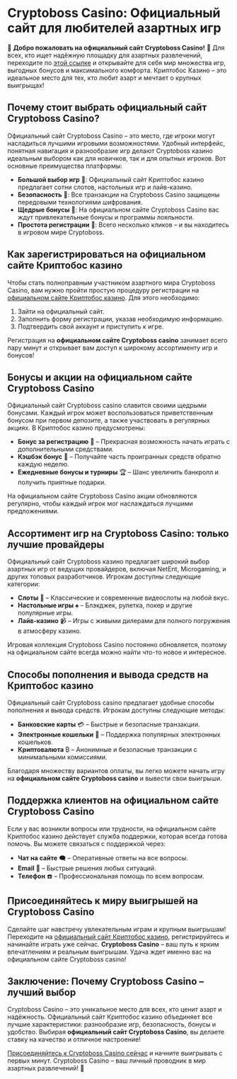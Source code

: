 # Cryptoboss Casino: Официальный сайт для любителей азартных игр

🎲 **Добро пожаловать на официальный сайт Cryptoboss Casino!** 🎲 Для всех, кто ищет надёжную площадку для азартных развлечений, переходите по [этой ссылке](https://cryptobossc.online/d847bcfa9) и открывайте для себя мир множества игр, выгодных бонусов и максимального комфорта. Криптобос Казино – это идеальное место для тех, кто любит азарт и мечтает о крупных выигрыщах!

## Почему стоит выбрать официальный сайт Cryptoboss Casino?

Официальный сайт Cryptoboss Casino – это место, где игроки могут насладиться лучшими игровыми возможностями. Удобный интерфейс, понятная навигация и разнообразие игр делают Cryptoboss казино идеальным выбором как для новичков, так и для опытных игроков. Вот основные преимущества платформы:

- **Большой выбор игр** 🎰: Официальный сайт Криптобос казино предлагает сотни слотов, настольных игр и лайв-казино.
- **Безопасность** 🔐: Все транзакции на Cryptoboss Casino защищены передовыми технологиями шифрования.
- **Щедрые бонусы** 🎁: На официальном сайте Cryptoboss Casino вас ждут привлекательные бонусы и программы лояльности.
- **Простота регистрации** 📝: Всего несколько кликов – и вы находитесь в игровом мире Cryptoboss.

## Как зарегистрироваться на официальном сайте Криптобос казино

Чтобы стать полноправным участником азартного мира Cryptoboss Casino, вам нужно пройти простую процедуру регистрации на [официальном сайте Криптобос казино](https://cryptobossc.online/d847bcfa9). Для этого необходимо:

1. Зайти на официальный сайт.
2. Заполнить форму регистрации, указав необходимую информацию.
3. Подтвердить свой аккаунт и приступить к игре.

Регистрация на **официальном сайте Cryptoboss casino** занимает всего пару минут и открывает вам доступ к широкому ассортименту игр и бонусов!

## Бонусы и акции на официальном сайте Cryptoboss Casino

Официальный сайт Cryptoboss casino славится своими щедрыми бонусами. Каждый игрок может воспользоваться приветственным бонусом при первом депозите, а также участвовать в регулярных акциях. В Криптобос казино предусмотрены:

- **Бонус за регистрацию** 🎉 – Прекрасная возможность начать играть с дополнительными средствами.
- **Кэшбэк бонус** 💸 – Получайте часть проигранных средств обратно каждую неделю.
- **Ежедневные бонусы и турниры** 🏆 – Шанс увеличить банкролл и получить приятные подарки.

На официальном сайте Cryptoboss Casino акции обновляются регулярно, чтобы каждый игрок мог наслаждаться лучшими предложениями.

## Ассортимент игр на Cryptoboss Casino: только лучшие провайдеры

Официальный сайт Cryptoboss казино предлагает широкий выбор азартных игр от ведущих провайдеров, включая NetEnt, Microgaming, и других топовых разработчиков. Игрокам доступны следующие категории:

- **Слоты** 🎰 – Классические и современные видеослоты на любой вкус.
- **Настольные игры** ♠️ – Блэкджек, рулетка, покер и другие популярные игры.
- **Лайв-казино** 📹 – Игры с живыми дилерами для полного погружения в атмосферу казино.

Игровая коллекция Cryptoboss Casino постоянно обновляется, поэтому на официальном сайте всегда можно найти что-то новое и интересное.

## Способы пополнения и вывода средств на Криптобос казино

Официальный сайт Cryptoboss casino предлагает удобные способы пополнения и вывода средств. Игрокам доступны следующие методы:

- **Банковские карты** 💳 – Быстрые и безопасные транзакции.
- **Электронные кошельки** 💼 – Поддержка популярных электронных кошельков.
- **Криптовалюта** ₿ – Анонимные и безопасные транзакции с минимальными комиссиями.

Благодаря множеству вариантов оплаты, вы легко можете начать игру на **официальном сайте Cryptoboss casino** и вывести свои выигрыши.

## Поддержка клиентов на официальном сайте Cryptoboss Casino

Если у вас возникли вопросы или трудности, на официальном сайте Криптобос казино действует служба поддержки, которая всегда готова помочь. Вы можете связаться с поддержкой через:

- **Чат на сайте** 🗨️ – Оперативные ответы на все вопросы.
- **Email** 📧 – Быстрые решения любых ситуаций.
- **Телефон** ☎️ – Профессиональная помощь по всем вопросам.

## Присоединяйтесь к миру выигрышей на Cryptoboss Casino

Сделайте шаг навстречу увлекательным играм и крупным выигрышам! Переходите на [официальный сайт Криптобос казино](https://cryptobossc.online/d847bcfa9), регистрируйтесь и начинайте играть уже сейчас. **Cryptoboss Casino** – ваш путь к ярким впечатлениям и реальным выигрышам. Удача ждет именно вас на официальном сайте Cryptoboss casino!

## Заключение: Почему Cryptoboss Casino – лучший выбор

Cryptoboss Casino – это уникальное место для всех, кто ценит азарт и надёжность. Официальный сайт Криптобос казино объединяет все лучшие характеристики: разнообразие игр, безопасность, бонусы и удобство. Выбирая **официальный сайт Cryptoboss Casino**, вы делаете ставку на качество и отличное настроение!

[Присоединяйтесь к Cryptoboss Casino сейчас](https://cryptobossc.online/d847bcfa9) и начните выигрывать с первых минут. Cryptoboss Casino – ваш личный проводник в мир азартных развлечений! 🎉
